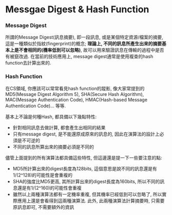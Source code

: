 # Messgae Digest & Hash Function

### Message Digest

所謂的Message Digest\(訊息摘要\), 即一段訊息, 或是某個特定資源/檔案的摘要, 這是一種類似於指紋\(fingerprint\)的概念; **理論上, 不同的訊息所產生出來的摘要基本上是不會相同的\(機率低到可以忽略\)**, 故可以用來驗證訊息在傳輸的過程中是否有被竄改過. 在當前的技術應用上, message digest通常是使用複查的hash function去計算出來的.

### Hash Function

在CS領域, 你應該可以常常看見hash function的蹤影, 像大家常提到的MD5\(Message Digest Algorithm 5\), SHA\(Secure Hash Algorithm\), MAC\(Message Authentication Code\), HMAC\(Hash-based Message Authentication Code\)... 等等.

基本上不論是何種Hash, 都具備以下幾點特性:

* 針對相同訊息去做計算, 都會產生出相同的結果
* 只有message digest, 是不能還原成原來的訊息的, 因此在演算法的設計上必須是不可逆的
* 不同的訊息所算出來的摘要必須是不同的

儘管上面提到的所有演算法都具備這些特性, 但這邊還是提一下一些要注意的點:

* MD5所計算出來的digest長度為128bits, 這個意思是說不同的訊息還是有1/\(2^128\)的可能性是會重複的
* SHA的強度比MD5更高, 其所計算出來的digest長度為160bits, 所以不同的訊息還是有1/\(2^160\)的可能性會重複
* 雖然以上兩種演算法都有一定機率重複, 但其機率已經低到可以忽略了, 所以實際應用上還是會看得到這兩種演算法. 此外, 此兩種演算法計算摘要時, 只需要原訊息即可, 不需要額外的資訊



